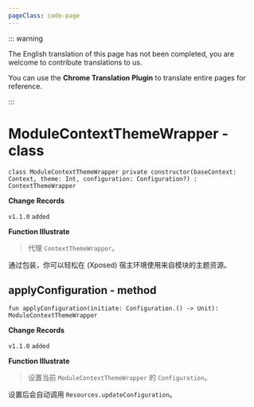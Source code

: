 ```yaml
---
pageClass: code-page
---
```


::: warning

The English translation of this page has not been completed, you are welcome to contribute translations to us.

You can use the **Chrome Translation Plugin** to translate entire pages for reference.

:::

# ModuleContextThemeWrapper <span class="symbol">- class</span>

```kotlin:no-line-numbers
class ModuleContextThemeWrapper private constructor(baseContext: Context, theme: Int, configuration: Configuration?) : ContextThemeWrapper
```

**Change Records**

`v1.1.0` `added`

**Function Illustrate**

> 代理 `ContextThemeWrapper`。

通过包装，你可以轻松在 (Xposed) 宿主环境使用来自模块的主题资源。

## applyConfiguration <span class="symbol">- method</span>

```kotlin:no-line-numbers
fun applyConfiguration(initiate: Configuration.() -> Unit): ModuleContextThemeWrapper
```

**Change Records**

`v1.1.0` `added`

**Function Illustrate**

> 设置当前 `ModuleContextThemeWrapper` 的 `Configuration`。

设置后会自动调用 `Resources.updateConfiguration`。